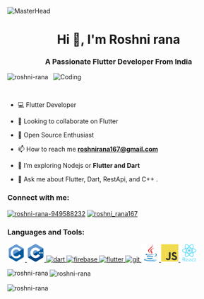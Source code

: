 ![MasterHead](https://user-images.githubusercontent.com/90236635/232446433-d5540fa2-fe28-4bb8-b929-cdb51fe61336.gif)

<h1 align="center">Hi 👋, I'm Roshni rana</h1>
<h3 align="center">A Passionate Flutter Developer From India</h3>

<img align="right" alt="Coding" width="400" src="https://media.giphy.com/media/qgQUggAC3Pfv687qPC/giphy.gif" />



<p align="left"> <img src="https://komarev.com/ghpvc/?username=roshni-rana&label=Profile%20views&color=0e75b6&style=flat" alt="roshni-rana" /> </p>

<p align="left"> <a href="https://twitter.com/" target="blank"><img src="https://img.shields.io/twitter/follow/?logo=twitter&style=for-the-badge" alt="" /></a> </p>


- 💻 Flutter Developer

- 🤝 Looking to collaborate on Flutter

- 🤠 Open Source Enthusiast

- 📫 How to reach me **roshnirana167@gmail.com**
 
- 🌱 I’m exploring Nodejs or **Flutter and Dart**

- 💬 Ask me about Flutter, Dart, RestApi, and C++ .
  

<h3 align="left">Connect with me:</h3>
<p align="left">
<a href="https://linkedin.com/in/roshni-rana-949588232" target="blank"><img align="center" src="https://raw.githubusercontent.com/rahuldkjain/github-profile-readme-generator/master/src/images/icons/Social/linked-in-alt.svg" alt="roshni-rana-949588232" height="30" width="40" /></a>
<a href="https://www.codechef.com/users/roshni_rana167" target="blank"><img align="center" src="https://cdn.jsdelivr.net/npm/simple-icons@3.1.0/icons/codechef.svg" alt="roshni_rana167" height="30" width="40" /></a>
</p>

<h3 align="left">Languages and Tools:</h3>
<p align="left"> <a href="https://www.cprogramming.com/" target="_blank" rel="noreferrer"> <img src="https://raw.githubusercontent.com/devicons/devicon/master/icons/c/c-original.svg" alt="c" width="40" height="40"/> </a> <a href="https://www.w3schools.com/cpp/" target="_blank" rel="noreferrer"> <img src="https://raw.githubusercontent.com/devicons/devicon/master/icons/cplusplus/cplusplus-original.svg" alt="cplusplus" width="40" height="40"/> </a> <a href="https://dart.dev" target="_blank" rel="noreferrer"> <img src="https://www.vectorlogo.zone/logos/dartlang/dartlang-icon.svg" alt="dart" width="40" height="40"/> </a> <a href="https://firebase.google.com/" target="_blank" rel="noreferrer"> <img src="https://www.vectorlogo.zone/logos/firebase/firebase-icon.svg" alt="firebase" width="40" height="40"/> </a> <a href="https://flutter.dev" target="_blank" rel="noreferrer"> <img src="https://www.vectorlogo.zone/logos/flutterio/flutterio-icon.svg" alt="flutter" width="40" height="40"/> </a> <a href="https://git-scm.com/" target="_blank" rel="noreferrer"> <img src="https://www.vectorlogo.zone/logos/git-scm/git-scm-icon.svg" alt="git" width="40" height="40"/> </a> <a href="https://www.java.com" target="_blank" rel="noreferrer"> <img src="https://raw.githubusercontent.com/devicons/devicon/master/icons/java/java-original.svg" alt="java" width="40" height="40"/> </a> <a href="https://developer.mozilla.org/en-US/docs/Web/JavaScript" target="_blank" rel="noreferrer"> <img src="https://raw.githubusercontent.com/devicons/devicon/master/icons/javascript/javascript-original.svg" alt="javascript" width="40" height="40"/> </a> <a href="https://reactjs.org/" target="_blank" rel="noreferrer"> <img src="https://raw.githubusercontent.com/devicons/devicon/master/icons/react/react-original-wordmark.svg" alt="react" width="40" height="40"/> </a> </p>

<p><img align="left" src="https://github-readme-stats.vercel.app/api/top-langs?username=roshni-rana&show_icons=true&locale=en&layout=compact" alt="roshni-rana" /></p>

<p>&nbsp;<img align="center" src="https://github-readme-stats.vercel.app/api?username=roshni-rana&show_icons=true&locale=en" alt="roshni-rana" /></p>

<p><img align="center" src="https://github-readme-streak-stats.herokuapp.com/?user=roshni-rana&" alt="roshni-rana" /></p>

